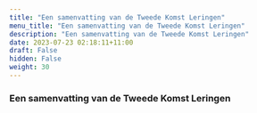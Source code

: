 ```yaml
---
title: "Een samenvatting van de Tweede Komst Leringen"
menu_title: "Een samenvatting van de Tweede Komst Leringen"
description: "Een samenvatting van de Tweede Komst Leringen"
date: 2023-07-23 02:18:11+11:00
draft: False
hidden: False
weight: 30
---
```

### Een samenvatting van de Tweede Komst Leringen
